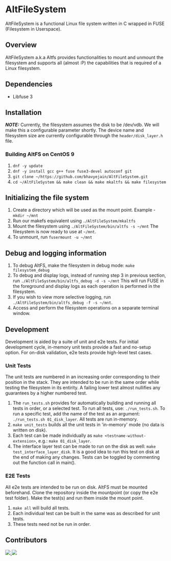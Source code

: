 # AltFileSystem

AltFileSystem is a functional Linux file system written in C wrapped in FUSE (Filesystem in Userspace). 

## Overview

AltFileSystem a.k.a Altfs provides functionalities to mount and unmount the filesystem and supports all (almost :P) the capabilities that is required of a Linux filesystem.

## Dependencies

- Libfuse 3

## Installation 

**_NOTE:_**  Currently, the filesystem assumes the disk to be /dev/vdb. We will make this a configurable parameter shortly. The device name and filesystem size are currently configurable through the `header/disk_layer.h` file.

### Building AltFS on CentOS 9
1. `dnf -y update`
2. `dnf -y install gcc g++ fuse fuse3-devel autoconf git`
3. `git clone ~/https://github.com/bhavyejain/AltFileSystem.git`
4. `cd ~/AltFileSystem && make clean && make mkaltfs && make filesystem`

## Initializing the file system

1. Create a directory which will be used as the mount point. Example - `mkdir ~/mnt`
2. Run our makefs equivalent using `./AltFileSystem/mkaltfs`
3. Mount the filesystem using `./AltFileSystem/bin/altfs -s ~/mnt`
The filesystem is now ready to use at `~/mnt`.
4. To unmount, run `fusermount -u ~/mnt`

## Debug and logging information
1. To debug AltFS, make the filesystem in debug mode: `make filesystem_debug`
2. To debug and display logs, instead of running step 3 in previous section, run `./AltFileSystem/bin/altfs_debug -d -s ~/mnt`
This will run FUSE in the foreground and display logs as each operation is performed in the filesystem.
3. If you wish to view more selective logging, run `./AltFileSystem/bin/altfs_debug -f -s ~/mnt`.
4. Access and perform the filesystem operations on a separate terminal window.

## Development
Development is aided by a suite of unit and e2e tests. For initial development cycle, in-memory unit tests provide a fast and no-setup option. For on-disk validation, e2e tests provide high-level test cases.

### Unit Tests
The unit tests are numbered in an increasing order corresponding to their position in the stack. They are intended to be run in the same order while testing the filesystem in its entirity. A failing lower test almost nullifies any guarantees by a higher numbered test.
1. The `run_tests.sh` provides for automatically building and running all tests in order, or a selected test. To run all tests, use: `./run_tests.sh`. To run a specific test, add the name of the test as an argument: `./run_tests.sh 01_disk_layer`. All tests are run in-memory.
2. `make unit_tests` builds all the unit tests in 'in-memory' mode (no data is written on disk).
3. Each test can be made individually as `make <testname-without-extension>`, e.g.: `make 01_disk_layer`.
4. The interface layer test can be made to run on the disk as well: `make test_interface_layer_disk`. It is a good idea to run this test on disk at the end of making any changes. Tests can be toggled by commenting out the function call in main().

### E2E Tests
All e2e tests are intended to be run on disk. AltFS must be mounted beforehand. Clone the repository inside the mountpoint (or copy the e2e test folder). Make the test(s) and run them inside the mount point.
1. `make all` will build all tests.
2. Each individual test can be built in the same was as described for unit tests.
3. These tests need not be run in order.

## Contributors

<a href="https://github.com/bhavyejain/AltFileSystem/graphs/contributors">
  <img src="https://contrib.rocks/image?repo=bhavyejain/AltFileSystem" />
</a>    

<a href="https://github.com/SwathiSBhat/ThePulse/graphs/contributors">
  <img src="https://contrib.rocks/image?repo=SwathiSBhat/ThePulse" />
</a>
